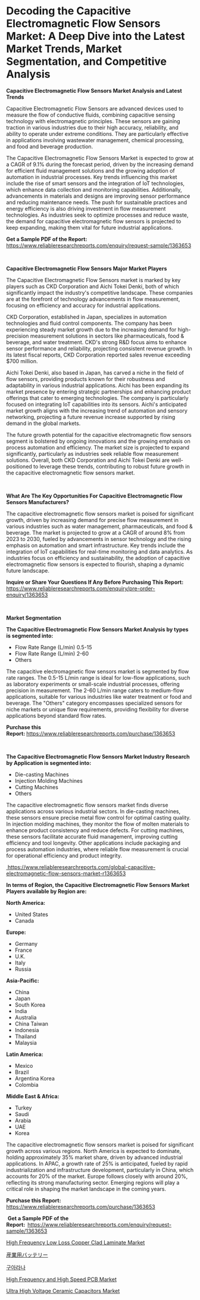 <p><h1>Decoding the Capacitive Electromagnetic Flow Sensors Market: A Deep Dive into the Latest Market Trends, Market Segmentation, and Competitive Analysis</h1></p><p><strong>Capacitive Electromagnetic Flow Sensors Market Analysis and Latest Trends</strong></p>
<p><p>Capacitive Electromagnetic Flow Sensors are advanced devices used to measure the flow of conductive fluids, combining capacitive sensing technology with electromagnetic principles. These sensors are gaining traction in various industries due to their high accuracy, reliability, and ability to operate under extreme conditions. They are particularly effective in applications involving wastewater management, chemical processing, and food and beverage production.</p><p>The Capacitive Electromagnetic Flow Sensors Market is expected to grow at a CAGR of 9.1% during the forecast period, driven by the increasing demand for efficient fluid management solutions and the growing adoption of automation in industrial processes. Key trends influencing this market include the rise of smart sensors and the integration of IoT technologies, which enhance data collection and monitoring capabilities. Additionally, advancements in materials and designs are improving sensor performance and reducing maintenance needs. The push for sustainable practices and energy efficiency is also driving investment in flow measurement technologies. As industries seek to optimize processes and reduce waste, the demand for capacitive electromagnetic flow sensors is projected to keep expanding, making them vital for future industrial applications.</p></p>
<p><strong>Get a Sample PDF of the Report:&nbsp;</strong> <a href="https://www.reliableresearchreports.com/enquiry/request-sample/1363653?utm_campaign=38&utm_medium=2&utm_source=Github&utm_content=ia&utm_term=07042025&utm_id=capacitive-electromagnetic-flow-sensors">https://www.reliableresearchreports.com/enquiry/request-sample/1363653</a></p>
<p>&nbsp;</p>
<p><strong>Capacitive Electromagnetic Flow Sensors Major Market Players</strong></p>
<p><p>The Capacitive Electromagnetic Flow Sensors market is marked by key players such as CKD Corporation and Aichi Tokei Denki, both of which significantly impact the industry's competitive landscape. These companies are at the forefront of technology advancements in flow measurement, focusing on efficiency and accuracy for industrial applications.</p><p>CKD Corporation, established in Japan, specializes in automation technologies and fluid control components. The company has been experiencing steady market growth due to the increasing demand for high-precision measurement solutions in sectors like pharmaceuticals, food & beverage, and water treatment. CKD's strong R&D focus aims to enhance sensor performance and reliability, projecting consistent revenue growth. In its latest fiscal reports, CKD Corporation reported sales revenue exceeding $700 million.</p><p>Aichi Tokei Denki, also based in Japan, has carved a niche in the field of flow sensors, providing products known for their robustness and adaptability in various industrial applications. Aichi has been expanding its market presence by entering strategic partnerships and enhancing product offerings that cater to emerging technologies. The company is particularly focused on integrating IoT capabilities into its sensors. Aichi's anticipated market growth aligns with the increasing trend of automation and sensory networking, projecting a future revenue increase supported by rising demand in the global markets.</p><p>The future growth potential for the capacitive electromagnetic flow sensors segment is bolstered by ongoing innovations and the growing emphasis on process automation and efficiency. The market size is projected to expand significantly, particularly as industries seek reliable flow measurement solutions. Overall, both CKD Corporation and Aichi Tokei Denki are well-positioned to leverage these trends, contributing to robust future growth in the capacitive electromagnetic flow sensors market.</p></p>
<p>&nbsp;</p>
<p><strong>What Are The Key Opportunities For Capacitive Electromagnetic Flow Sensors Manufacturers?</strong></p>
<p><p>The capacitive electromagnetic flow sensors market is poised for significant growth, driven by increasing demand for precise flow measurement in various industries such as water management, pharmaceuticals, and food & beverage. The market is projected to grow at a CAGR of around 8% from 2023 to 2030, fueled by advancements in sensor technology and the rising emphasis on automation and smart infrastructure. Key trends include the integration of IoT capabilities for real-time monitoring and data analytics. As industries focus on efficiency and sustainability, the adoption of capacitive electromagnetic flow sensors is expected to flourish, shaping a dynamic future landscape.</p></p>
<p><strong>Inquire or Share Your Questions If Any Before Purchasing This Report:</strong> <a href="https://www.reliableresearchreports.com/enquiry/pre-order-enquiry/1363653?utm_campaign=38&utm_medium=2&utm_source=Github&utm_content=ia&utm_term=07042025&utm_id=capacitive-electromagnetic-flow-sensors">https://www.reliableresearchreports.com/enquiry/pre-order-enquiry/1363653</a></p>
<p>&nbsp;</p>
<p><strong>Market Segmentation</strong></p>
<p><strong>The Capacitive Electromagnetic Flow Sensors Market Analysis by types is segmented into:</strong></p>
<p><ul><li>Flow Rate Range (L/min) 0.5-15</li><li>Flow Rate Range (L/min) 2-60</li><li>Others</li></ul></p>
<p><p>The capacitive electromagnetic flow sensors market is segmented by flow rate ranges. The 0.5-15 L/min range is ideal for low-flow applications, such as laboratory experiments or small-scale industrial processes, offering precision in measurement. The 2-60 L/min range caters to medium-flow applications, suitable for various industries like water treatment or food and beverage. The "Others" category encompasses specialized sensors for niche markets or unique flow requirements, providing flexibility for diverse applications beyond standard flow rates.</p></p>
<p><strong>Purchase this Report:&nbsp;</strong><a href="https://www.reliableresearchreports.com/purchase/1363653?utm_campaign=38&utm_medium=2&utm_source=Github&utm_content=ia&utm_term=07042025&utm_id=capacitive-electromagnetic-flow-sensors">https://www.reliableresearchreports.com/purchase/1363653</a></p>
<p>&nbsp;</p>
<p><strong>The Capacitive Electromagnetic Flow Sensors Market Industry Research by Application is segmented into:</strong></p>
<p><ul><li>Die-casting Machines</li><li>Injection Molding Machines</li><li>Cutting Machines</li><li>Others</li></ul></p>
<p><p>The capacitive electromagnetic flow sensors market finds diverse applications across various industrial sectors. In die-casting machines, these sensors ensure precise metal flow control for optimal casting quality. In injection molding machines, they monitor the flow of molten materials to enhance product consistency and reduce defects. For cutting machines, these sensors facilitate accurate fluid management, improving cutting efficiency and tool longevity. Other applications include packaging and process automation industries, where reliable flow measurement is crucial for operational efficiency and product integrity.</p></p>
<p><a href="https://www.reliableresearchreports.com/global-capacitive-electromagnetic-flow-sensors-market-r1363653?utm_campaign=38&utm_medium=2&utm_source=Github&utm_content=ia&utm_term=07042025&utm_id=capacitive-electromagnetic-flow-sensors">&nbsp;https://www.reliableresearchreports.com/global-capacitive-electromagnetic-flow-sensors-market-r1363653</a></p>
<p><strong>In terms of Region, the Capacitive Electromagnetic Flow Sensors Market Players available by Region are:</strong></p>
<p>
    <p> <strong> North America: </strong>
        <ul>
            <li>United States</li>
            <li>Canada</li>
        </ul>
        </p> 
    <p> <strong> Europe: </strong>
        <ul>
            <li>Germany</li>
            <li>France</li>
            <li>U.K.</li>
            <li>Italy</li>
            <li>Russia</li>
        </ul>
        </p> 
    <p> <strong> Asia-Pacific: </strong>
        <ul>
            <li>China</li>
            <li>Japan</li>
            <li>South Korea</li>
            <li>India</li>
            <li>Australia</li>
            <li>China Taiwan</li>
            <li>Indonesia</li>
            <li>Thailand</li>
            <li>Malaysia</li>
        </ul>
        </p> 
    <p> <strong> Latin America: </strong>
        <ul>
            <li>Mexico</li>
            <li>Brazil</li>
            <li>Argentina Korea</li>
            <li>Colombia</li>
        </ul>
        </p> 
    <p> <strong> Middle East & Africa: </strong>
        <ul>
            <li>Turkey</li>
            <li>Saudi</li>
            <li>Arabia</li>
            <li>UAE</li>
            <li>Korea</li>
        </ul>
    </p>
    </p>
<p><p>The capacitive electromagnetic flow sensors market is poised for significant growth across various regions. North America is expected to dominate, holding approximately 35% market share, driven by advanced industrial applications. In APAC, a growth rate of 25% is anticipated, fueled by rapid industrialization and infrastructure development, particularly in China, which accounts for 20% of the market. Europe follows closely with around 20%, reflecting its strong manufacturing sector. Emerging regions will play a critical role in shaping the market landscape in the coming years.</p></p>
<p><strong>Purchase this Report: </strong><a href="https://www.reliableresearchreports.com/purchase/1363653?utm_campaign=38&utm_medium=2&utm_source=Github&utm_content=ia&utm_term=07042025&utm_id=capacitive-electromagnetic-flow-sensors">https://www.reliableresearchreports.com/purchase/1363653</a></p>
<p>&nbsp;<strong>Get a Sample PDF of the Report:&nbsp;&nbsp;</strong><a href="https://www.reliableresearchreports.com/enquiry/request-sample/1363653?utm_campaign=38&utm_medium=2&utm_source=Github&utm_content=ia&utm_term=07042025&utm_id=capacitive-electromagnetic-flow-sensors">https://www.reliableresearchreports.com/enquiry/request-sample/1363653</a></p>
<p><strong></strong></p>
<p><p><a href="https://github.com/uldularido/Market-Research-Report-List-1/blob/main/high-frequency-low-loss-copper-clad-laminate-market.md?utm_campaign=38&utm_medium=2&utm_source=Github&utm_content=ia&utm_term=07042025&utm_id=capacitive-electromagnetic-flow-sensors">High Frequency Low Loss Copper Clad Laminate Market</a></p><p><a href="https://github.com/mohamedbakry57/Market-Research-Report-List-7/blob/main/915691552205.md?utm_campaign=38&utm_medium=2&utm_source=Github&utm_content=ia&utm_term=07042025&utm_id=capacitive-electromagnetic-flow-sensors">産業用バッテリー</a></p><p><a href="https://github.com/laholand/Market-Research-Report-List-7/blob/main/484819452524.md?utm_campaign=38&utm_medium=2&utm_source=Github&utm_content=ia&utm_term=07042025&utm_id=capacitive-electromagnetic-flow-sensors">구아라나</a></p><p><a href="https://github.com/widlerumland/Market-Research-Report-List-1/blob/main/high-frequency-and-high-speed-pcb-market.md?utm_campaign=38&utm_medium=2&utm_source=Github&utm_content=ia&utm_term=07042025&utm_id=capacitive-electromagnetic-flow-sensors">High Frequency and High Speed PCB Market</a></p><p><a href="https://github.com/gummaarmel83/Market-Research-Report-List-1/blob/main/ultra-high-voltage-ceramic-capacitors-market.md?utm_campaign=38&utm_medium=2&utm_source=Github&utm_content=ia&utm_term=07042025&utm_id=capacitive-electromagnetic-flow-sensors">Ultra High Voltage Ceramic Capacitors Market</a></p></p>